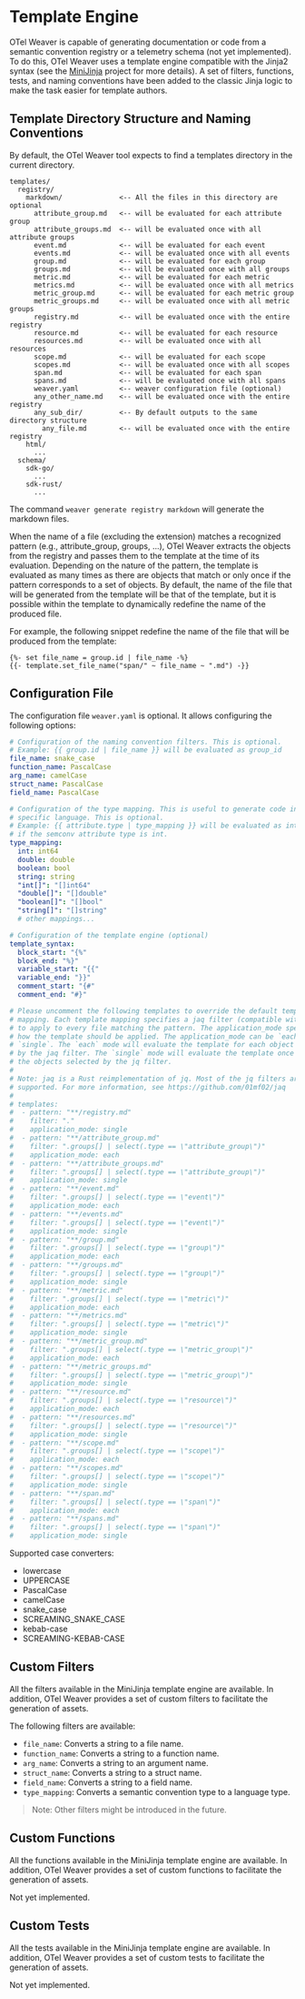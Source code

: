 # Template Engine 

OTel Weaver is capable of generating documentation or code from a semantic
convention registry or a telemetry schema (not yet implemented). To do this,
OTel Weaver uses a template engine compatible with the Jinja2 syntax (see the
[MiniJinja](https://github.com/mitsuhiko/minijinja) project for more details).
A set of filters, functions, tests, and naming conventions have been added to
the classic Jinja logic to make the task easier for template authors.

## Template Directory Structure and Naming Conventions

By default, the OTel Weaver tool expects to find a templates directory in the
current directory. 

```plaintext
templates/
  registry/
    markdown/              <-- All the files in this directory are optional 
      attribute_group.md   <-- will be evaluated for each attribute group
      attribute_groups.md  <-- will be evaluated once with all attribute groups
      event.md             <-- will be evaluated for each event
      events.md            <-- will be evaluated once with all events
      group.md             <-- will be evaluated for each group
      groups.md            <-- will be evaluated once with all groups
      metric.md            <-- will be evaluated for each metric
      metrics.md           <-- will be evaluated once with all metrics
      metric_group.md      <-- will be evaluated for each metric group
      metric_groups.md     <-- will be evaluated once with all metric groups
      registry.md          <-- will be evaluated once with the entire registry
      resource.md          <-- will be evaluated for each resource
      resources.md         <-- will be evaluated once with all resources
      scope.md             <-- will be evaluated for each scope
      scopes.md            <-- will be evaluated once with all scopes
      span.md              <-- will be evaluated for each span
      spans.md             <-- will be evaluated once with all spans
      weaver.yaml          <-- weaver configuration file (optional)
      any_other_name.md    <-- will be evaluated once with the entire registry
      any_sub_dir/         <-- By default outputs to the same directory structure
        any_file.md        <-- will be evaluated once with the entire registry
    html/
      ...  
  schema/
    sdk-go/
      ...
    sdk-rust/
      ...
```

The command `weaver generate registry markdown` will generate the markdown
files.

When the name of a file (excluding the extension) matches a recognized pattern
(e.g., attribute_group, groups, ...), OTel Weaver extracts the objects from the
registry and passes them to the template at the time of its evaluation.
Depending on the nature of the pattern, the template is evaluated as many times
as there are objects that match or only once if the pattern corresponds to a
set of objects. By default, the name of the file that will be generated from
the template will be that of the template, but it is possible within the
template to dynamically redefine the name of the produced file.

For example, the following snippet redefine the name of the file that will be
produced from the template:

```jinja
{%- set file_name = group.id | file_name -%}
{{- template.set_file_name("span/" ~ file_name ~ ".md") -}}
```

## Configuration File

The configuration file `weaver.yaml` is optional. It allows configuring the
following options:

```yaml
# Configuration of the naming convention filters. This is optional.
# Example: {{ group.id | file_name }} will be evaluated as group_id
file_name: snake_case
function_name: PascalCase
arg_name: camelCase
struct_name: PascalCase
field_name: PascalCase

# Configuration of the type mapping. This is useful to generate code in a
# specific language. This is optional.
# Example: {{ attribute.type | type_mapping }} will be evaluated as int64
# if the semconv attribute type is int.
type_mapping:
  int: int64
  double: double
  boolean: bool
  string: string
  "int[]": "[]int64"
  "double[]": "[]double"
  "boolean[]": "[]bool"
  "string[]": "[]string"
  # other mappings...

# Configuration of the template engine (optional)
template_syntax:
  block_start: "{%"
  block_end: "%}"
  variable_start: "{{"
  variable_end: "}}"
  comment_start: "{#"
  comment_end: "#}"

# Please uncomment the following templates to override the default template
# mapping. Each template mapping specifies a jaq filter (compatible with jq)
# to apply to every file matching the pattern. The application_mode specifies
# how the template should be applied. The application_mode can be `each` or
# `single`. The `each` mode will evaluate the template for each object selected
# by the jaq filter. The `single` mode will evaluate the template once with all
# the objects selected by the jq filter.
#
# Note: jaq is a Rust reimplementation of jq. Most of the jq filters are
# supported. For more information, see https://github.com/01mf02/jaq
#
# templates:
#  - pattern: "**/registry.md"
#    filter: "."
#    application_mode: single
#  - pattern: "**/attribute_group.md"
#    filter: ".groups[] | select(.type == \"attribute_group\")"
#    application_mode: each
#  - pattern: "**/attribute_groups.md"
#    filter: ".groups[] | select(.type == \"attribute_group\")"
#    application_mode: single
#  - pattern: "**/event.md"
#    filter: ".groups[] | select(.type == \"event\")"
#    application_mode: each
#  - pattern: "**/events.md"
#    filter: ".groups[] | select(.type == \"event\")"
#    application_mode: single
#  - pattern: "**/group.md"
#    filter: ".groups[] | select(.type == \"group\")"
#    application_mode: each
#  - pattern: "**/groups.md"
#    filter: ".groups[] | select(.type == \"group\")"
#    application_mode: single
#  - pattern: "**/metric.md"
#    filter: ".groups[] | select(.type == \"metric\")"
#    application_mode: each
#  - pattern: "**/metrics.md"
#    filter: ".groups[] | select(.type == \"metric\")"
#    application_mode: single
#  - pattern: "**/metric_group.md"
#    filter: ".groups[] | select(.type == \"metric_group\")"
#    application_mode: each
#  - pattern: "**/metric_groups.md"
#    filter: ".groups[] | select(.type == \"metric_group\")"
#    application_mode: single
#  - pattern: "**/resource.md"
#    filter: ".groups[] | select(.type == \"resource\")"
#    application_mode: each
#  - pattern: "**/resources.md"
#    filter: ".groups[] | select(.type == \"resource\")"
#    application_mode: single
#  - pattern: "**/scope.md"
#    filter: ".groups[] | select(.type == \"scope\")"
#    application_mode: each
#  - pattern: "**/scopes.md"
#    filter: ".groups[] | select(.type == \"scope\")"
#    application_mode: single
#  - pattern: "**/span.md"
#    filter: ".groups[] | select(.type == \"span\")"
#    application_mode: each
#  - pattern: "**/spans.md"
#    filter: ".groups[] | select(.type == \"span\")"
#    application_mode: single
```

Supported case converters:
- lowercase
- UPPERCASE
- PascalCase
- camelCase
- snake_case
- SCREAMING_SNAKE_CASE
- kebab-case
- SCREAMING-KEBAB-CASE

## Custom Filters

All the filters available in the MiniJinja template engine are available. In
addition, OTel Weaver provides a set of custom filters to facilitate the
generation of assets.

The following filters are available:
- `file_name`: Converts a string to a file name.
- `function_name`: Converts a string to a function name.
- `arg_name`: Converts a string to an argument name.
- `struct_name`: Converts a string to a struct name.
- `field_name`: Converts a string to a field name.
- `type_mapping`: Converts a semantic convention type to a language type.

> Note: Other filters might be introduced in the future.

## Custom Functions

All the functions available in the MiniJinja template engine are available. In
addition, OTel Weaver provides a set of custom functions to facilitate the
generation of assets.

Not yet implemented.

## Custom Tests

All the tests available in the MiniJinja template engine are available. In
addition, OTel Weaver provides a set of custom tests to facilitate the
generation of assets.

Not yet implemented.
